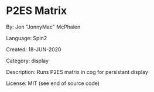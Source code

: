 # P2ES Matrix

By: Jon "JonnyMac" McPhalen

Language: Spin2

Created: 18-JUN-2020

Category: display

Description:
Runs P2ES matrix in cog for persistant display

License: MIT (see end of source code)
